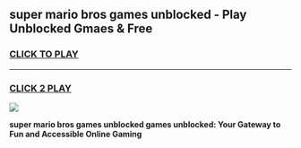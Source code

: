 
## super mario bros games unblocked - Play Unblocked Gmaes & Free
<h3>
<a href="https://news.freeplayer.one?title=super_mario_bros_games_unblocked&ref=16F">CLICK TO PLAY</a></h3>
<hr>

<h3>
<a href="https://news.freeplayer.one?title=super_mario_bros_games_unblocked&ref=16F">CLICK 2 PLAY</a>
  
</h3>

<a href="https://news.freeplayer.one?title=super_mario_bros_games_unblocked&ref=16F/"><img src="https://clearcache.store/games.png"></a>


**super mario bros games unblocked games unblocked: Your Gateway to Fun and Accessible Online Gaming**
